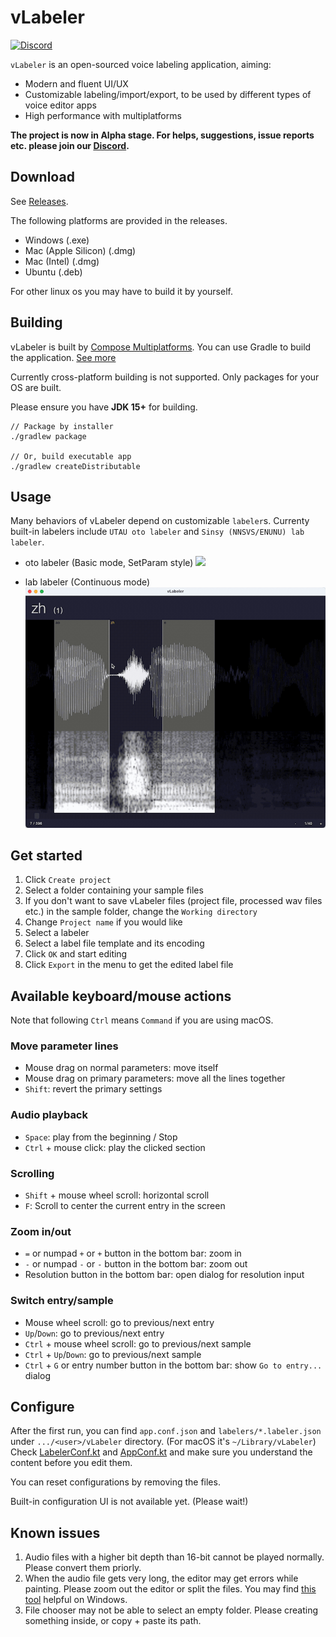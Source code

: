 # vLabeler

[![Discord](https://img.shields.io/discord/984044285584359444?style=for-the-badge&label=discord&logo=discord&logoColor=ffffff&color=7389D8&labelColor=6A7EC2)](https://discord.gg/TyEcQ6P73y)

`vLabeler` is an open-sourced voice labeling application, aiming:
- Modern and fluent UI/UX
- Customizable labeling/import/export, to be used by different types of voice editor apps
- High performance with multiplatforms

**The project is now in Alpha stage.
For helps, suggestions, issue reports etc. please join our [Discord](https://discord.gg/yrTqG2SrRd).** 

## Download
See [Releases](https://github.com/sdercolin/vlabeler/releases).

The following platforms are provided in the releases.
- Windows (.exe)
- Mac (Apple Silicon) (.dmg)
- Mac (Intel) (.dmg)
- Ubuntu (.deb)

For other linux os you may have to build it by yourself.

## Building
vLabeler is built by [Compose Multiplatforms](https://github.com/JetBrains/compose-jb). You can use Gradle to build the application. [See more](https://github.com/JetBrains/compose-jb/tree/master/tutorials/Native_distributions_and_local_execution)

Currently cross-platform building is not supported. Only packages for your OS are built.

Please ensure you have **JDK 15+** for building.

```
// Package by installer
./gradlew package

// Or, build executable app
./gradlew createDistributable
```

## Usage
Many behaviors of vLabeler depend on customizable `labeler`s.
Currenty built-in labelers include `UTAU oto labeler` and `Sinsy (NNSVS/ENUNU) lab labeler`.

- oto labeler (Basic mode, SetParam style)
  ![](readme/oto.gif)

- lab labeler (Continuous mode)
  ![](readme/lab.gif)

## Get started
1. Click `Create project` 
2. Select a folder containing your sample files
3. If you don't want to save vLabeler files (project file, processed wav files etc.) in the sample folder, change the `Working directory`
4. Change `Project name` if you would like
5. Select a labeler
6. Select a label file template and its encoding
7. Click `OK` and start editing
8. Click `Export` in the menu to get the edited label file
 
## Available keyboard/mouse actions
Note that following `Ctrl` means `Command` if you are using macOS.

### Move parameter lines
- Mouse drag on normal parameters: move itself
- Mouse drag on primary parameters: move all the lines together
- `Shift`: revert the primary settings

### Audio playback
- `Space`: play from the beginning / Stop
- `Ctrl` + mouse click: play the clicked section

### Scrolling
- `Shift` + mouse wheel scroll: horizontal scroll
- `F`: Scroll to center the current entry in the screen

### Zoom in/out
- `=` or numpad `+` or `+` button in the bottom bar: zoom in
- `-` or numpad `-` or `-` button in the bottom bar: zoom out
- Resolution button in the bottom bar: open dialog for resolution input

### Switch entry/sample
- Mouse wheel scroll: go to previous/next entry
- `Up`/`Down`: go to previous/next entry
- `Ctrl` + mouse wheel scroll: go to previous/next sample
- `Ctrl` + `Up`/`Down`: go to previous/next sample
- `Ctrl` + `G` or entry number button in the bottom bar: show `Go to entry...` dialog

## Configure
After the first run, you can find `app.conf.json` and `labelers/*.labeler.json` under `.../<user>/vLabeler` directory. (For macOS it's `~/Library/vLabeler`)
Check [LabelerConf.kt](https://github.com/sdercolin/vlabeler/blob/main/src/jvmMain/kotlin/com/sdercolin/vlabeler/model/LabelerConf.kt) and [AppConf.kt](https://github.com/sdercolin/vlabeler/blob/main/src/jvmMain/kotlin/com/sdercolin/vlabeler/model/AppConf.kt) 
and make sure you understand the content before you edit them.

You can reset configurations by removing the files.

Built-in configuration UI is not available yet. (Please wait!)

## Known issues
1. Audio files with a higher bit depth than 16-bit cannot be played normally. Please convert them priorly.
2. When the audio file gets very long, the editor may get errors while painting. Please zoom out the editor or split the files. You may find [this tool](https://github.com/sdercolin/LongWavOtoHelper) helpful on Windows.
3. File chooser may not be able to select an empty folder. Please creating something inside, or copy + paste its path.